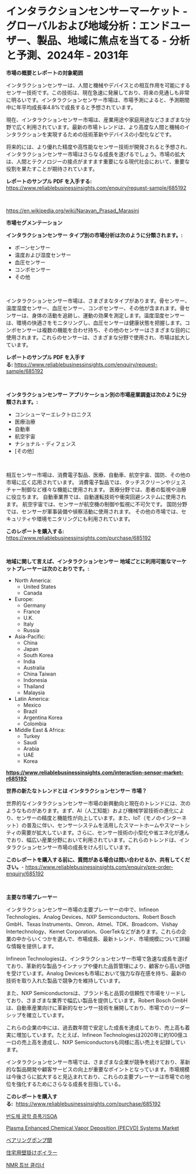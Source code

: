 <p><h1>インタラクションセンサーマーケット - グローバルおよび地域分析：エンドユーザー、製品、地域に焦点を当てる - 分析と予測、2024年 - 2031年</h1></p><p><strong>市場の概要とレポートの対象範囲</strong></p>
<p><p>インタラクションセンサーは、人間と機械やデバイスとの相互作用を可能にするセンサー技術です。この技術は、現在急速に発展しており、将来の見通しも非常に明るいです。インタラクションセンサー市場は、市場予測によると、予測期間中に年平均成長率4.8%で成長すると予想されています。</p><p>現在、インタラクションセンサー市場は、産業用途や家庭用途などさまざまな分野で広く利用されています。最新の市場トレンドは、より高度な人間と機械のインタラクションを実現するための技術革新やデバイスの小型化などです。</p><p>将来的には、より優れた精度や高性能なセンサー技術が開発されると予想され、インタラクションセンサー市場はさらなる成長を遂げるでしょう。市場の拡大は、人間とテクノロジーの接点がますます重要になる現代社会において、重要な役割を果たすことが期待されています。</p></p>
<p><strong>レポートのサンプル PDF を入手する:</strong> <a href="https://www.reliablebusinessinsights.com/enquiry/request-sample/685192">https://www.reliablebusinessinsights.com/enquiry/request-sample/685192</a></p>
<p>&nbsp;</p>
<p><a href="https://en.wikipedia.org/wiki/Narayan_Prasad_Marasini">https://en.wikipedia.org/wiki/Narayan_Prasad_Marasini</a></p>
<p><strong>市場セグメンテーション</strong></p>
<p><strong>インタラクションセンサー タイプ別の市場分析は次のように分類されます。:</strong></p>
<p><ul><li>ボーンセンサー</li><li>温度および湿度センサー</li><li>血圧センサー</li><li>コンボセンサー</li><li>その他</li></ul></p>
<p>&nbsp;</p>
<p><p>インタラクションセンサー市場は、さまざまなタイプがあります。骨センサー、温度湿度センサー、血圧センサー、コンボセンサー、その他が含まれます。骨センサーは、身体の活動を追跡し、運動の効果を測定します。温度湿度センサーは、環境の快適さをモニタリングし、血圧センサーは健康状態を把握します。コンボセンサーは複数の機能を合わせ持ち、その他のセンサーはさまざまな目的に使用されます。これらのセンサーは、さまざまな分野で使用され、市場は拡大しています。</p></p>
<p><strong>レポートのサンプル PDF を入手する:</strong>&nbsp;<a href="https://www.reliablebusinessinsights.com/enquiry/request-sample/685192">https://www.reliablebusinessinsights.com/enquiry/request-sample/685192</a></p>
<p>&nbsp;</p>
<p><strong> インタラクションセンサー アプリケーション別の市場産業調査は次のように分類されます。:</strong></p>
<p><ul><li>コンシューマーエレクトロニクス</li><li>医療治療</li><li>自動車</li><li>航空宇宙</li><li>ナショナル・ディフェンス</li><li>[その他]</li></ul></p>
<p>&nbsp;</p>
<p><p>相互センサー市場は、消費電子製品、医療、自動車、航空宇宙、国防、その他の市場に広く応用されています。 消費電子製品では、タッチスクリーンやジェスチャー制御など様々な機能に使用されます。 医療分野では、患者の監視や治療に役立ちます。 自動車業界では、自動運転技術や衝突回避システムに使用されます。 航空宇宙では、センサーが航空機の制御や監視に不可欠です。 国防分野では、センサーが軍事装備や偵察活動に使用されます。 その他の市場では、セキュリティや環境モニタリングにも利用されています。</p></p>
<p><strong>このレポートを購入する:</strong>&nbsp; <a href="https://www.reliablebusinessinsights.com/purchase/685192">https://www.reliablebusinessinsights.com/purchase/685192</a></p>
<p>&nbsp;</p>
<p><strong>地域に関して言えば、インタラクションセンサー 地域ごとに利用可能なマーケットプレーヤーは次のとおりです。:</strong></p>
<p><ul>
    <li>
        North America:
        <ul>
            <li>United States</li>
            <li>Canada</li>
        </ul>
    </li>
    <li>
        Europe:
        <ul>
            <li>Germany</li>
            <li>France</li>
            <li>U.K.</li>
            <li>Italy</li>
            <li>Russia</li>
        </ul>
    </li>
    <li>
        Asia-Pacific:
        <ul>
            <li>China</li>
            <li>Japan</li>
            <li>South Korea</li>
            <li>India</li>
            <li>Australia</li>
            <li>China Taiwan</li>
            <li>Indonesia</li>
            <li>Thailand</li>
            <li>Malaysia</li>
        </ul>
    </li>
    <li>
        Latin America:
        <ul>
            <li>Mexico</li>
            <li>Brazil</li>
            <li>Argentina Korea</li>
            <li>Colombia</li>
        </ul>
    </li>
    <li>
        Middle East & Africa:
        <ul>
            <li>Turkey</li>
            <li>Saudi</li>
            <li>Arabia</li>
            <li>UAE</li>
            <li>Korea</li>
        </ul>
    </li>
    </ul></p>
<p><strong><a href="https://www.reliablebusinessinsights.com/interaction-sensor-market-r685192">https://www.reliablebusinessinsights.com/interaction-sensor-market-r685192</a></strong>&nbsp;</p>
<p><strong>世界の新たなトレンドとは インタラクションセンサー 市場？</strong></p>
<p><p>世界的なインタラクションセンサー市場の新興動向と現在のトレンドには、次のようなものがあります。まず、AI（人工知能）および機械学習技術の進化により、センサーの精度と機能性が向上しています。また、IoT（モノのインターネット）の普及に伴い、センサーシステムを活用したスマートホームやスマートシティの需要が拡大しています。さらに、センサー技術の小型化や省エネ化が進んでおり、幅広い産業分野において利用されています。これらのトレンドは、インタラクションセンサー市場の成長をけん引しています。</p></p>
<p><strong>このレポートを購入する前に、質問がある場合は問い合わせるか、共有してください。</strong>- <a href="https://www.reliablebusinessinsights.com/enquiry/pre-order-enquiry/685192">https://www.reliablebusinessinsights.com/enquiry/pre-order-enquiry/685192</a></p>
<p>&nbsp;</p>
<p><strong>主要な市場プレーヤー</strong></p>
<p><p>インタラクションセンサー市場の主要プレーヤーの中で、Infineon Technologies、Analog Devices、NXP Semiconductors、Robert Bosch GmbH、Texas Instruments、Omron、Atmel、TDK、Broadcom、Vishay Intertechnology、Kemet Corporation、GoerTekなどがあります。これらの企業の中からいくつかを選んで、市場成長、最新トレンド、市場規模について詳細な情報を提供します。</p><p>Infineon Technologiesは、インタラクションセンサー市場で急速な成長を遂げており、革新的な製品ラインナップや優れた品質管理により、顧客から高い評価を受けています。Analog Devicesも市場において強力な存在感を持ち、最新の技術を取り入れた製品で競争力を維持しています。</p><p>また、NXP Semiconductorsは、ブランド名と品質の信頼性で市場をリードしており、さまざまな業界で幅広い製品を提供しています。Robert Bosch GmbHは、自動車産業向けに革新的なセンサー技術を展開しており、市場でのリーダーシップを確立しています。</p><p>これらの企業の中には、過去数年間で安定した成長を達成しており、売上高も着実に増加しています。たとえば、Infineon Technologiesは2020年に約100億ユーロの売上高を達成し、NXP Semiconductorsも同様に高い売上を記録しています。</p><p>インタラクションセンサー市場では、さまざまな企業が競争を続けており、革新的な製品開発や顧客サービスの向上が重要なポイントとなっています。市場規模は今後さらに拡大すると見込まれており、これらの主要プレーヤーは市場での地位を強化するためにさらなる成長を目指している。</p></p>
<p><strong>このレポートを購入する:</strong>&nbsp;&nbsp;<a href="https://www.reliablebusinessinsights.com/purchase/685192">https://www.reliablebusinessinsights.com/purchase/685192</a></p>
<p><p><a href="https://github.com/mdmazharulnwr786/Market-Research-Report-List-1/blob/main/4043746177732.md">반도체 광학 증폭기SOA</a></p><p><a href="https://www.linkedin.com/pulse/future-trends-global-plasma-enhanced-chemical-vapor-deposition-uatyf">Plasma Enhanced Chemical Vapor Deposition (PECVD) Systems Market</a></p><p><a href="https://github.com/MosesSpinka1914/Market-Research-Report-List-2/blob/main/9843902164737.md">ベアリングポンプ間</a></p><p><a href="https://github.com/RudyBoyer2017/Market-Research-Report-List-2/blob/main/2333497164738.md">住宅用壁掛けボイラー</a></p><p><a href="https://github.com/hxzi07639916/Market-Research-Report-List-2/blob/main/4629967177733.md">NMR 튜브 클리너</a></p></p>